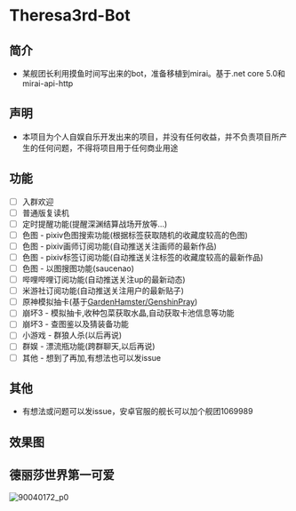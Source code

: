 # Theresa3rd-Bot

## 简介
 - 某舰团长利用摸鱼时间写出来的bot，准备移植到mirai。基于.net core 5.0和mirai-api-http

## 声明
 - 本项目为个人自娱自乐开发出来的项目，并没有任何收益，并不负责项目所产生的任何问题，不得将项目用于任何商业用途

## 功能
- [ ] 入群欢迎
- [ ] 普通版复读机
- [ ] 定时提醒功能(提醒深渊结算战场开放等...)
- [ ] 色图 - pixiv色图搜索功能(根据标签获取随机的收藏度较高的色图)
- [ ] 色图 - pixiv画师订阅功能(自动推送关注画师的最新作品)
- [ ] 色图 - pixiv标签订阅功能(自动推送关注标签的收藏度较高的最新作品)
- [ ] 色图 - 以图搜图功能(saucenao)
- [ ] 哔哩哔哩订阅功能(自动推送关注up的最新动态)
- [ ] 米游社订阅功能(自动推送关注用户的最新贴子)
- [ ] 原神模拟抽卡(基于[GardenHamster/GenshinPray](https://github.com/GardenHamster/GenshinPray))
- [ ] 崩坏3 - 模拟抽卡,收种包菜获取水晶,自动获取卡池信息等功能
- [ ] 崩坏3 - 查图鉴以及猜装备功能
- [ ] 小游戏 - 群狼人杀(以后再说)
- [ ] 群娱 - 漂流瓶功能(跨群聊天,以后再说)
- [ ] 其他 - 想到了再加,有想法也可以发issue

## 其他
- 有想法或问题可以发issue，安卓官服的舰长可以加个舰团1069989

## 效果图


## 德丽莎世界第一可爱
![90040172_p0](https://user-images.githubusercontent.com/89188316/145987675-30dc5854-0d88-47d9-bf80-5ed38493c02b.jpg)



